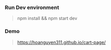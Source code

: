 ### Run Dev environment
> npm install && npm start dev

### Demo
> https://hoanguyen311.github.io/cart-page/
